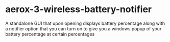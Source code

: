 # aerox-3-wireless-battery-notifier
A standalone GUI that upon opening displays battery percentage along with a notifier option that you can turn on to give you a windows popup of your battery percentage at certain percentages
